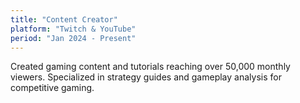 ```yaml
---
title: "Content Creator"
platform: "Twitch & YouTube"
period: "Jan 2024 - Present"
---
```


Created gaming content and tutorials reaching over 50,000 monthly viewers. Specialized in strategy guides and gameplay analysis for competitive gaming.
